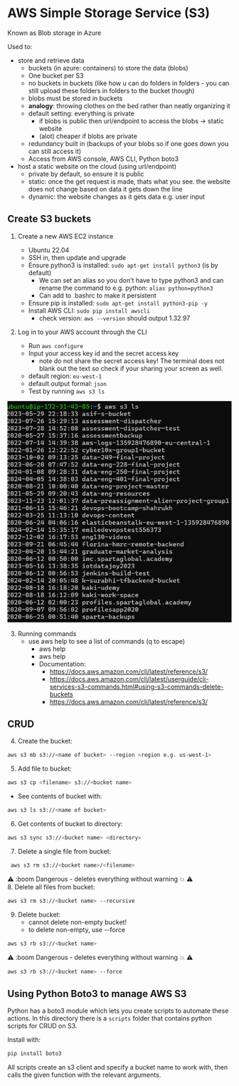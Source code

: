 # AWS Simple Storage Service (S3)

Known as Blob storage in Azure

Used to: 
- store and retrieve data
  - buckets (in azure: containers) to store the data (blobs)
  - One bucket per S3
  - no buckets in buckets (like how u can do folders in folders - you can still upload these folders in folders to the bucket though)
  - blobs must be stored in buckets
  - **analogy**: throwing clothes on the bed rather than neatly organizing it
  - default setting: everything is private
    - if blobs is public then url/endpoint to access the blobs -> static website
    - (alot) cheaper if blobs are private
  - redundancy built in (backups of your blobs so if one goes down you can still access it)
  - Access from AWS console, AWS CLI, Python boto3
- host a static website on the cloud (using url/endpoint)
  - private by default, so ensure it is public
  - static: once the get request is made, thats what you see. the website does not change based on data it gets down the line
  - dynamic: the website changes as it gets data e.g. user input


## Create S3 buckets

1. Create a new AWS EC2 instance
   - Ubuntu 22.04
   - SSH in, then update and upgrade
   - Ensure python3 is installed: `sudo apt-get install python3` (is by default)
     - We can set an alias so you don't have to type python3 and can rename the command to e.g. python: `alias python=python3`
     - Can add to .bashrc to make it persistent
   - Ensure pip is installed: `sudo apt-get install python3-pip -y`
   - Install AWS CLI: `sudo pip install awscli`
     - check version: `aws --version` should output 1.32.97

2. Log in to your AWS account through the CLI
   - Run `aws configure`
   - Input your access key id and the secret access key
     - note do not share the secret access key! The terminal does not blank out the text so check if your sharing your screen as well.
   - default region: `eu-west-1`
   - default output formal: `json`
   - Test by running `aws s3 ls`

![alt text](image.png)

3. Running commands
   - use aws help to see a list of commands (q to escape)
     - aws <command> help
     - aws <command> <subcommand> help 
     - Documentation:
       - https://docs.aws.amazon.com/cli/latest/reference/s3/
       - https://docs.aws.amazon.com/cli/latest/userguide/cli-services-s3-commands.html#using-s3-commands-delete-buckets
       - https://docs.aws.amazon.com/cli/latest/reference/s3/

## CRUD

4. Create the bucket:
```bash
aws s3 mb s3://<name of bucket> --region <region e.g. us-west-1>
```
   
5. Add file to bucket:
```bash
aws s3 cp <filename> s3://<bucket name>
```
- See contents of bucket with:
```bash
aws s3 ls s3://<name of bucket>
```

6. Get contents of bucket to directory:
```bash
aws s3 sync s3://<bucket name> <directory>
```

7. Delete a single file from bucket:
```bash
 aws s3 rm s3://<bucket name>/<filename>
```

:warning: :boom Dangerous - deletes everything without warning :boom: :warning: <br>
8. Delete all files from bucket:
```bash
aws s3 rm s3://<bucket name> --recursive
```

9. Delete bucket:
   -  cannot delete non-empty bucket!
   -  to delete non-empty, use --force 
```bash
aws s3 rb s3://<bucket name>
```
:warning: :boom Dangerous - deletes everything without warning :boom: :warning: <br>
```bash
aws s3 rb s3://<bucket name> --force
```

## Using Python Boto3 to manage AWS S3

Python has a boto3 module which lets you create scripts to automate these actions. In this directory there is a `scripts` folder that contains python scripts for CRUD on S3. 

Install with:
```bash
pip install boto3
```

All scripts create an s3 client and specify a bucket name to work with, then calls the given function with the relevant arguments.
